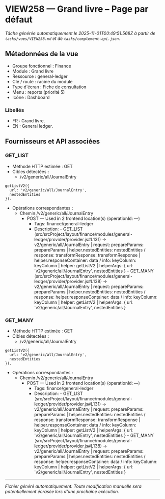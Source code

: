 # VIEW258 — Grand livre – Page par défaut

_Tâche générée automatiquement le 2025-11-01T00:49:51.568Z à partir de `tasks/vues/VIEW258.md` et de `tasks/complement-api.json`._

## Métadonnées de la vue

- Groupe fonctionnel : Finance
- Module : Grand livre
- Ressource : general-ledger
- Clé / route : racine du module
- Type d'écran : Fiche de consultation
- Menu : reports (priorité 5)
- Icône : Dashboard

### Libellés
- FR : Grand livre.
- EN : General ledger.

## Fournisseurs et API associées

### GET_LIST

- Méthode HTTP estimée : GET
- Cibles détectées :
  - /v2/generic/all/JournalEntry

```text
getListV2({
  url: 'v2/generic/all/JournalEntry',
  nestedEntities
}).
```

- Opérations correspondantes :
  - Chemin /v2/generic/all/JournalEntry
    - POST — Used in 2 frontend location(s) (operationId: —)
      - Tags: finance/general-ledger
      - Description: - GET_LIST (src/srcProject/layout/finance/modules/general-ledger/provider/provider.js#L131) -> v2/generic/all/JournalEntry | request: prepareParams: prepareParams | helper.nestedEntities: nestedEntities / response: transformResponse: transformResponse | helper.responseContainer: data / info: keyColumn: keyColumn | helper: getListV2 | helperArgs: { url: 'v2/generic/all/JournalEntry', nestedEntities } - GET_MANY (src/srcProject/layout/finance/modules/general-ledger/provider/provider.js#L138) -> v2/generic/all/JournalEntry | request: prepareParams: prepareParams | helper.nestedEntities: nestedEntities / response: helper.responseContainer: data / info: keyColumn: keyColumn | helper: getListV2 | helperArgs: { url: 'v2/generic/all/JournalEntry', nestedEntities }

### GET_MANY

- Méthode HTTP estimée : GET
- Cibles détectées :
  - /v2/generic/all/JournalEntry

```text
getListV2({
  url: 'v2/generic/all/JournalEntry',
  nestedEntities
}).
```

- Opérations correspondantes :
  - Chemin /v2/generic/all/JournalEntry
    - POST — Used in 2 frontend location(s) (operationId: —)
      - Tags: finance/general-ledger
      - Description: - GET_LIST (src/srcProject/layout/finance/modules/general-ledger/provider/provider.js#L131) -> v2/generic/all/JournalEntry | request: prepareParams: prepareParams | helper.nestedEntities: nestedEntities / response: transformResponse: transformResponse | helper.responseContainer: data / info: keyColumn: keyColumn | helper: getListV2 | helperArgs: { url: 'v2/generic/all/JournalEntry', nestedEntities } - GET_MANY (src/srcProject/layout/finance/modules/general-ledger/provider/provider.js#L138) -> v2/generic/all/JournalEntry | request: prepareParams: prepareParams | helper.nestedEntities: nestedEntities / response: helper.responseContainer: data / info: keyColumn: keyColumn | helper: getListV2 | helperArgs: { url: 'v2/generic/all/JournalEntry', nestedEntities }

---

_Fichier généré automatiquement. Toute modification manuelle sera potentiellement écrasée lors d'une prochaine exécution._
